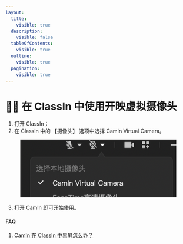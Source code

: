 ```yaml
---
layout:
  title:
    visible: true
  description:
    visible: false
  tableOfContents:
    visible: true
  outline:
    visible: true
  pagination:
    visible: true
---
```


# 👨‍🏫 在 ClassIn 中使用开映虚拟摄像头

1. 打开 ClassIn；
2. 在 ClassIn 中的 【摄像头】 选项中选择 CamIn Virtual Camera。

<figure><img src="../../.gitbook/assets/image (31).png" alt=""><figcaption></figcaption></figure>

3. 打开 CamIn 即可开始使用。

#### FAQ

1. [CamIn 在 ClassIn 中黑屏怎么办？](../../faq/camin-zai-classin-zhong-hei-ping.md)
